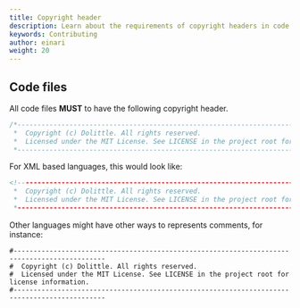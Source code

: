 ```yaml
---
title: Copyright header
description: Learn about the requirements of copyright headers in code files
keywords: Contributing
author: einari
weight: 20
---
```


## Code files

All code files **MUST** to have the following copyright header.

```csharp
/*---------------------------------------------------------------------------------------------
 *  Copyright (c) Dolittle. All rights reserved.
 *  Licensed under the MIT License. See LICENSE in the project root for license information.
 *--------------------------------------------------------------------------------------------*/
```

For XML based languages, this would look like:

```xml
<!---------------------------------------------------------------------------------------------
 *  Copyright (c) Dolittle. All rights reserved.
 *  Licensed under the MIT License. See LICENSE in the project root for license information.
 *--------------------------------------------------------------------------------------------->
```

Other languages might have other ways to represents comments, for instance:

```shell
#---------------------------------------------------------------------------------------------
#  Copyright (c) Dolittle. All rights reserved.
#  Licensed under the MIT License. See LICENSE in the project root for license information.
#---------------------------------------------------------------------------------------------
```
